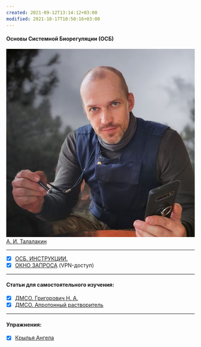 ```yaml
---
created: 2021-09-12T13:14:12+03:00
modified: 2021-10-17T10:50:16+03:00
---
```


#### Основы Системной Биорегуляции (ОСБ)  
![](!AIT.jpg)  
[А. И. Талалакин](!AI_Talalakin.md)   
***  
- [x] [ОСБ. ИНСТРУКЦИИ.](!0SB_Instructio.md) 
- [x] [ОКНО ЗАПРОСА](http://mductor.weebly.com/a.html) (VPN-доступ)    
***
#### Статьи для самостоятельного изучения:
- [x] [ДМСО. Григорович Н. А.](DMSO_NANO.md)   
- [x] [ДМСО. Апротонный растворитель](DMSO_APROTON.md)
***
#### Упражнения:  
- [x] [Крылья Ангела](U__Krylia_Angela.md)

